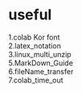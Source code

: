 # useful
 
1.colab Kor font
<br>
2.latex_notation
<br>
3.linux_multi_unzip
<br>
5.MarkDown_Guide
<br>
6.fileName_transfer
<br>
7.colab_time_out
